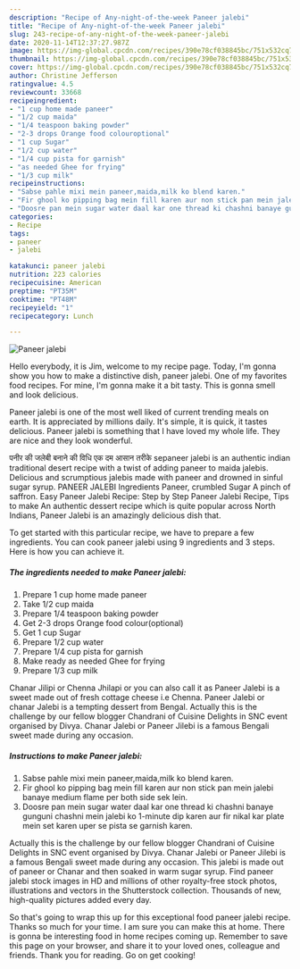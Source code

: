 ```yaml
---
description: "Recipe of Any-night-of-the-week Paneer jalebi"
title: "Recipe of Any-night-of-the-week Paneer jalebi"
slug: 243-recipe-of-any-night-of-the-week-paneer-jalebi
date: 2020-11-14T12:37:27.987Z
image: https://img-global.cpcdn.com/recipes/390e78cf038845bc/751x532cq70/paneer-jalebi-recipe-main-photo.jpg
thumbnail: https://img-global.cpcdn.com/recipes/390e78cf038845bc/751x532cq70/paneer-jalebi-recipe-main-photo.jpg
cover: https://img-global.cpcdn.com/recipes/390e78cf038845bc/751x532cq70/paneer-jalebi-recipe-main-photo.jpg
author: Christine Jefferson
ratingvalue: 4.5
reviewcount: 33668
recipeingredient:
- "1 cup home made paneer"
- "1/2 cup maida"
- "1/4 teaspoon baking powder"
- "2-3 drops Orange food colouroptional"
- "1 cup Sugar"
- "1/2 cup water"
- "1/4 cup pista for garnish"
- "as needed Ghee for frying"
- "1/3 cup milk"
recipeinstructions:
- "Sabse pahle mixi mein paneer,maida,milk ko blend karen."
- "Fir ghool ko pipping bag mein fill karen aur non stick pan mein jalebi banaye medium flame per both side sek lein."
- "Doosre pan mein sugar water daal kar one thread ki chashni banaye gunguni chashni mein jalebi ko 1-minute dip karen aur fir nikal kar plate mein set karen uper se pista se garnish karen."
categories:
- Recipe
tags:
- paneer
- jalebi

katakunci: paneer jalebi 
nutrition: 223 calories
recipecuisine: American
preptime: "PT35M"
cooktime: "PT48M"
recipeyield: "1"
recipecategory: Lunch

---
```



![Paneer jalebi](https://img-global.cpcdn.com/recipes/390e78cf038845bc/751x532cq70/paneer-jalebi-recipe-main-photo.jpg)

Hello everybody, it is Jim, welcome to my recipe page. Today, I'm gonna show you how to make a distinctive dish, paneer jalebi. One of my favorites food recipes. For mine, I'm gonna make it a bit tasty. This is gonna smell and look delicious.

Paneer jalebi is one of the most well liked of current trending meals on earth. It is appreciated by millions daily. It's simple, it is quick, it tastes delicious. Paneer jalebi is something that I have loved my whole life. They are nice and they look wonderful.

पनीर की जलेबी बनाने की विधि एक दम आसान तरीके sepaneer jalebi is an authentic indian traditional desert recipe with a twist of adding paneer to maida jalebis. Delicious and scrumptious jalebis made with paneer and drowned in sinful sugar syrup. PANEER JALEBI Ingredients Paneer, crumbled Sugar A pinch of saffron. Easy Paneer Jalebi Recipe: Step by Step Paneer Jalebi Recipe, Tips to make An authentic dessert recipe which is quite popular across North Indians, Paneer Jalebi is an amazingly delicious dish that.


To get started with this particular recipe, we have to prepare a few ingredients. You can cook paneer jalebi using 9 ingredients and 3 steps. Here is how you can achieve it.

<!--inarticleads1-->

##### The ingredients needed to make Paneer jalebi:

1. Prepare 1 cup home made paneer
1. Take 1/2 cup maida
1. Prepare 1/4 teaspoon baking powder
1. Get 2-3 drops Orange food colour(optional)
1. Get 1 cup Sugar
1. Prepare 1/2 cup water
1. Prepare 1/4 cup pista for garnish
1. Make ready as needed Ghee for frying
1. Prepare 1/3 cup milk


Chanar Jilipi or Chenna Jhilapi or you can also call it as Paneer Jalebi is a sweet made out of fresh cottage cheese i.e Chenna. Paneer Jalebi or chanar Jalebi is a tempting dessert from Bengal. Actually this is the challenge by our fellow blogger Chandrani of Cuisine Delights in SNC event organised by Divya. Chanar Jalebi or Paneer Jilebi is a famous Bengali sweet made during any occasion. 

<!--inarticleads2-->

##### Instructions to make Paneer jalebi:

1. Sabse pahle mixi mein paneer,maida,milk ko blend karen.
1. Fir ghool ko pipping bag mein fill karen aur non stick pan mein jalebi banaye medium flame per both side sek lein.
1. Doosre pan mein sugar water daal kar one thread ki chashni banaye gunguni chashni mein jalebi ko 1-minute dip karen aur fir nikal kar plate mein set karen uper se pista se garnish karen.


Actually this is the challenge by our fellow blogger Chandrani of Cuisine Delights in SNC event organised by Divya. Chanar Jalebi or Paneer Jilebi is a famous Bengali sweet made during any occasion. This jalebi is made out of paneer or Chanar and then soaked in warm sugar syrup. Find paneer jalebi stock images in HD and millions of other royalty-free stock photos, illustrations and vectors in the Shutterstock collection. Thousands of new, high-quality pictures added every day. 

So that's going to wrap this up for this exceptional food paneer jalebi recipe. Thanks so much for your time. I am sure you can make this at home. There is gonna be interesting food in home recipes coming up. Remember to save this page on your browser, and share it to your loved ones, colleague and friends. Thank you for reading. Go on get cooking!
